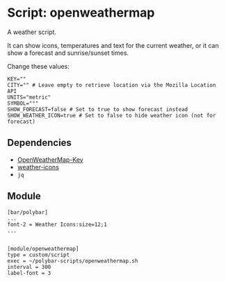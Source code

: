 # Script: openweathermap

A weather script. 

It can show icons, temperatures and text for the current weather, or it can
show a forecast and sunrise/sunset times.


Change these values:
```
KEY=""
CITY="" # Leave empty to retrieve location via the Mozilla Location API
UNITS="metric"
SYMBOL="°"
SHOW_FORECAST=false # Set to true to show forecast instead
SHOW_WEATHER_ICON=true # Set to false to hide weather icon (not for forecast)
```


## Dependencies

* [OpenWeatherMap-Key](https://openweathermap.org/appid)
* [weather-icons](https://github.com/erikflowers/weather-icons)
* `jq`


## Module

```
[bar/polybar]
...
font-2 = Weather Icons:size=12;1
...


[module/openweathermap]
type = custom/script
exec = ~/polybar-scripts/openweathermap.sh
interval = 300
label-font = 3
```
